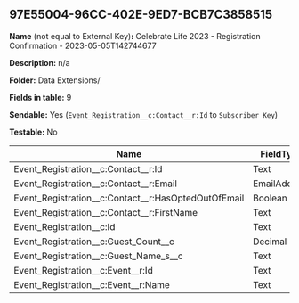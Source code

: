 ## 97E55004-96CC-402E-9ED7-BCB7C3858515

**Name** (not equal to External Key)**:** Celebrate Life 2023 - Registration Confirmation - 2023-05-05T142744677

**Description:** n/a

**Folder:** Data Extensions/

**Fields in table:** 9

**Sendable:** Yes (`Event_Registration__c:Contact__r:Id` to `Subscriber Key`)

**Testable:** No

| Name | FieldType | MaxLength | IsPrimaryKey | IsNullable | DefaultValue |
| --- | --- | --- | --- | --- | --- |
| Event_Registration__c:Contact__r:Id | Text | 18 | - | - |  |
| Event_Registration__c:Contact__r:Email | EmailAddress | 80 | - | + |  |
| Event_Registration__c:Contact__r:HasOptedOutOfEmail | Boolean |  | - | + | False |
| Event_Registration__c:Contact__r:FirstName | Text | 40 | - | + |  |
| Event_Registration__c:Id | Text | 18 | - | - |  |
| Event_Registration__c:Guest_Count__c | Decimal | 1,0 | - | + |  |
| Event_Registration__c:Guest_Name_s__c | Text | 255 | - | + |  |
| Event_Registration__c:Event__r:Id | Text | 18 | - | + |  |
| Event_Registration__c:Event__r:Name | Text | 80 | - | + |  |

